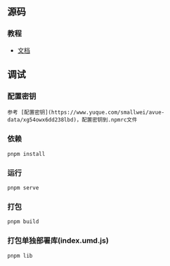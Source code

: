 ## 源码

### 教程

- [文档](https://www.yuque.com/smallwei/iot-scada)

## 调试

### 配置密钥

```
参考 [配置密钥](https://www.yuque.com/smallwei/avue-data/xg54owx6dd238lbd)，配置密钥到.npmrc文件
```

### 依赖

```
pnpm install
```

### 运行

```
pnpm serve
```

### 打包

```
pnpm build
```

### 打包单独部署库(index.umd.js)

```
pnpm lib
```
